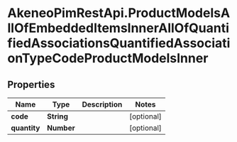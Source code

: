 # AkeneoPimRestApi.ProductModelsAllOfEmbeddedItemsInnerAllOfQuantifiedAssociationsQuantifiedAssociationTypeCodeProductModelsInner

## Properties

Name | Type | Description | Notes
------------ | ------------- | ------------- | -------------
**code** | **String** |  | [optional] 
**quantity** | **Number** |  | [optional] 


